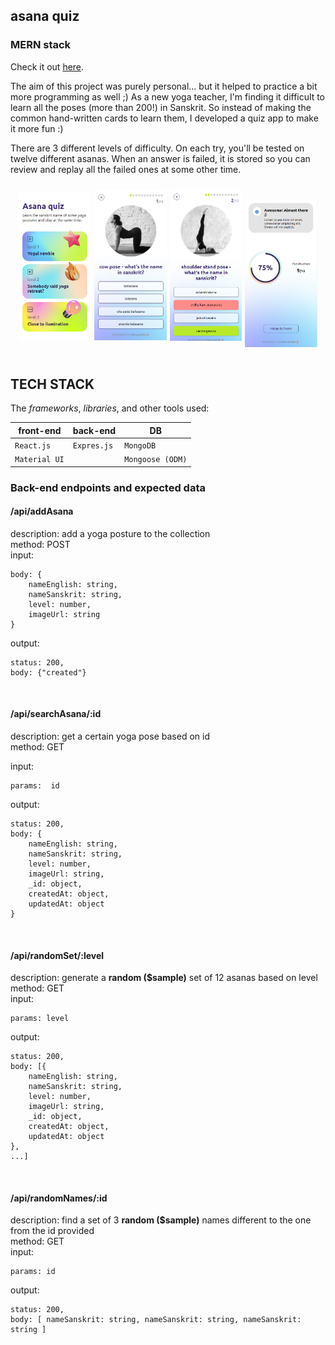 ## asana quiz
### MERN stack

Check it out [here](https://asanaquiz.onrender.com/).

The aim of this project was purely personal... but it helped to practice a bit more programming as well ;)
As a new yoga teacher, I'm finding it difficult to learn all the poses (more than 200!) in Sanskrit. So instead of making the common hand-written cards to learn them, I developed a quiz app to make it more fun :)
<br>

There are 3 different levels of difficulty. On each try, you'll be tested on twelve different asanas. When an answer is failed, it is stored so you can review and replay all the failed ones at some other time.
<br>

<div style="display: flex; justify-content: center; align-items: center">
    <img src="/public/5.png" alt="this.project.home" style="width: 23%; margin-right: 5px"/>
    <img src="/public/1.png" alt="this.project.question" style="width: 23%; margin-right: 5px"/>
    <img src="/public/6.png" alt="this.project.question" style="width: 23%; margin-right: 5px"/>
    <img src="/public/3.png" alt="this.project.home" style="width: 23%; margin-top: 25px"/>
</div>


<br>
<h2>TECH STACK</h2>

The *frameworks*, *libraries*, and other tools used:

| front-end | back-end | DB |
| --------- | -------- | -- |
| `React.js` | `Expres.js` | `MongoDB` |
| `Material UI` |  | `Mongoose (ODM)` |


<h3>Back-end endpoints and expected data</h3>

<h4>/api/addAsana</h4>

description: add a yoga posture to the collection  
method: POST  
input: 

```
body: {
    nameEnglish: string,
    nameSanskrit: string,
    level: number,
    imageUrl: string
}
```

output: 

```
status: 200,
body: {"created"}
```

<br>

<h4>/api/searchAsana/:id</h4>

description: get a certain yoga pose based on id  
method: GET  

input: 

```
params:  id
```

output: 

```
status: 200,
body: {
    nameEnglish: string,
    nameSanskrit: string,
    level: number,
    imageUrl: string,
    _id: object,
    createdAt: object,
    updatedAt: object
}
```
<br>

<h4>/api/randomSet/:level</h4>

description: generate a **random ($sample)** set of 12 asanas based on level  
method: GET  
input: 

```
params: level
```

output: 

```
status: 200,
body: [{
    nameEnglish: string,
    nameSanskrit: string,
    level: number,
    imageUrl: string,
    _id: object,
    createdAt: object,
    updatedAt: object
},
...]
```

<br>

<h4>/api/randomNames/:id</h4>

description: find a set of 3 **random ($sample)** names different to the one from the id provided  
method: GET  
input: 

```
params: id
```

output:

```
status: 200,
body: [ nameSanskrit: string, nameSanskrit: string, nameSanskrit: string ]
```



